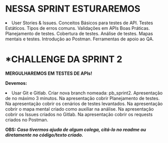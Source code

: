 # **NESSA SPRINT ESTURAREMOS**

<li>
 User Stories & Issues.
 Conceitos Básicos para testes de API.
 Testes Estáticos.
 Tipos de erros comuns.
 Validações em APIs
 Boas Práticas.
 Planejamento de testes.
 Cobertura de testes.
 Análise de testes.
 Mapas mentais e testes.
 Introdução ao Postman.
 Ferramentas de apoio ao QA.
</li>

# ***CHALLENGE DA SPRINT 2**

**MERGULHAREMOS EM TESTES DE APIs!**

**Devemos:**
<li>
 Usar Git e Gitlab.
 Criar nova branch nomeada: pb_sprint2.
 Apresentação de no máximo 3 minutos.
 Na apresentação cobrir Planejamento de testes.
 Na apresentação cobrir os cenários de testes levantados.
 Na apresentação cobrir o mapa mental criado como auxiliar na análise.
 Na apresentação cobrir os Issues criados no Gitlab.
 Na apresentação cobrir os requests criados no Postman.
</li>

**OBS: *Caso tivermos ajuda de algum colega, citá-lo no readme ou diretamente no código/texto criado.***